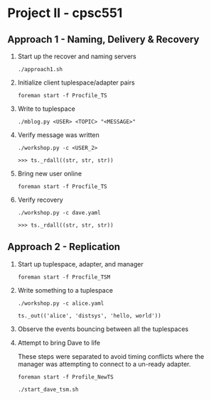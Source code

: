 # Project II - cpsc551

## Approach 1 - Naming, Delivery & Recovery

1. Start up the recover and naming servers

    `./approach1.sh`

2. Initialize client tuplespace/adapter pairs

    `foreman start -f Procfile_TS`

3. Write to tuplespace

    `./mblog.py <USER> <TOPIC> "<MESSAGE>"`

4. Verify message was written

    `./workshop.py -c <USER_2>`

    `>>> ts._rdall((str, str, str))`

5. Bring new user online

    `foreman start -f Procfile_TS`

6. Verify recovery

    `./workshop.py -c dave.yaml`

    `>>> ts._rdall((str, str, str))`


## Approach 2 - Replication

1. Start up tuplespace, adapter, and manager

    `foreman start -f Procfile_TSM`

2. Write something to a tuplespace

    `./workshop.py -c alice.yaml`

    `ts._out(('alice', 'distsys', 'hello, world'))`

3. Observe the events bouncing between all the tuplespaces

4. Attempt to bring Dave to life

    These steps were separated to avoid timing conflicts where the manager was attempting to connect to a un-ready adapter.

    `foreman start -f Profile_NewTS`

    `./start_dave_tsm.sh`
